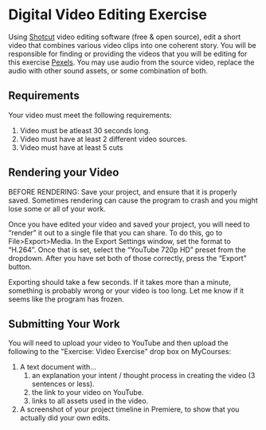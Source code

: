# Digital Video Editing Exercise
Using [Shotcut](https://shotcut.org/) video editing software (free & open source), edit a short video that combines various video clips into one coherent story. You will be responsible for finding or providing the videos that you will be editing for this exercise [Pexels](https://www.pexels.com/videos/). You may use audio from the source video, replace the audio with other sound assets, or some combination of both.

## Requirements
Your video must meet the following requirements:
1. Video must be atleast 30 seconds long.
1. Video must have at least 2 different video sources.
1. Video must have at least 5 cuts

## Rendering your Video
BEFORE RENDERING: Save your project, and ensure that it is properly saved. Sometimes rendering can cause the program to crash and you might lose some or all of your work.

Once you have edited your video and saved your project, you will need to “render” it out to a single file that you can share. To do this, go to File>Export>Media. In the Export Settings window, set the format to “H.264”. Once that is set, select the “YouTube 720p HD” preset from the dropdown. After you have set both of those correctly, press the “Export” button.

Exporting should take a few seconds. If it takes more than a minute, something is probably wrong or your video is too long. Let me know if it seems like the program has frozen.


## Submitting Your Work
You will need to upload your video to YouTube and then upload the following to the "Exercise: Video Exercise" drop box on MyCourses:
1.  A text document with... 
    1.  an explanation your intent / thought process in creating the video (3 sentences or less).
    2.  the link to your video on YouTube.
    3.  links to all assets used in the video.
2.  A screenshot of your project timeline in Premiere, to show that you actually did your own edits.

